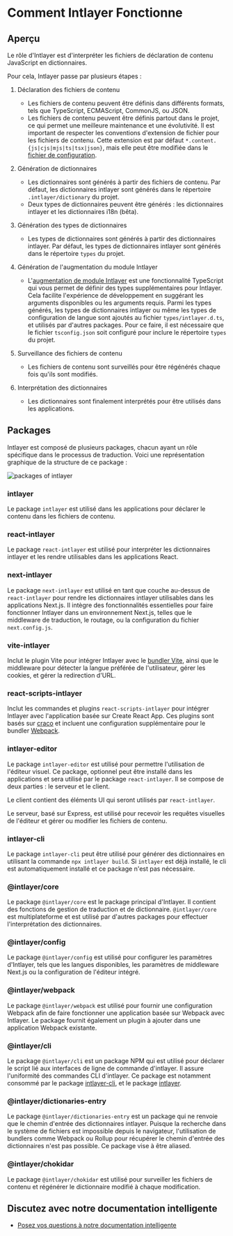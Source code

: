 # Comment Intlayer Fonctionne

## Aperçu

Le rôle d'Intlayer est d'interpréter les fichiers de déclaration de contenu JavaScript en dictionnaires.

Pour cela, Intlayer passe par plusieurs étapes :

1. Déclaration des fichiers de contenu

   - Les fichiers de contenu peuvent être définis dans différents formats, tels que TypeScript, ECMAScript, CommonJS, ou JSON.
   - Les fichiers de contenu peuvent être définis partout dans le projet, ce qui permet une meilleure maintenance et une évolutivité. Il est important de respecter les conventions d'extension de fichier pour les fichiers de contenu. Cette extension est par défaut `*.content.{js|cjs|mjs|ts|tsx|json}`, mais elle peut être modifiée dans le [fichier de configuration](https://github.com/aymericzip/intlayer/blob/main/docs/fr/configuration.md).

2. Génération de dictionnaires

   - Les dictionnaires sont générés à partir des fichiers de contenu. Par défaut, les dictionnaires intlayer sont générés dans le répertoire `.intlayer/dictionary` du projet.
   - Deux types de dictionnaires peuvent être générés : les dictionnaires intlayer et les dictionnaires i18n (bêta).

3. Génération des types de dictionnaires

   - Les types de dictionnaires sont générés à partir des dictionnaires intlayer. Par défaut, les types de dictionnaires intlayer sont générés dans le répertoire `types` du projet.

4. Génération de l'augmentation du module Intlayer

   - L'[augmentation de module Intlayer](https://www.typescriptlang.org/docs/handbook/declaration-merging.html) est une fonctionnalité TypeScript qui vous permet de définir des types supplémentaires pour Intlayer. Cela facilite l'expérience de développement en suggérant les arguments disponibles ou les arguments requis.
     Parmi les types générés, les types de dictionnaires intlayer ou même les types de configuration de langue sont ajoutés au fichier `types/intlayer.d.ts`, et utilisés par d'autres packages. Pour ce faire, il est nécessaire que le fichier `tsconfig.json` soit configuré pour inclure le répertoire `types` du projet.

5. Surveillance des fichiers de contenu

   - Les fichiers de contenu sont surveillés pour être régénérés chaque fois qu'ils sont modifiés.

6. Interprétation des dictionnaires
   - Les dictionnaires sont finalement interprétés pour être utilisés dans les applications.

## Packages

Intlayer est composé de plusieurs packages, chacun ayant un rôle spécifique dans le processus de traduction. Voici une représentation graphique de la structure de ce package :

![packages of intlayer](https://github.com/aymericzip/intlayer/blob/main/docs/assets/packages_dependency_graph.svg)

### intlayer

Le package `intlayer` est utilisé dans les applications pour déclarer le contenu dans les fichiers de contenu.

### react-intlayer

Le package `react-intlayer` est utilisé pour interpréter les dictionnaires intlayer et les rendre utilisables dans les applications React.

### next-intlayer

Le package `next-intlayer` est utilisé en tant que couche au-dessus de `react-intlayer` pour rendre les dictionnaires intlayer utilisables dans les applications Next.js. Il intègre des fonctionnalités essentielles pour faire fonctionner Intlayer dans un environnement Next.js, telles que le middleware de traduction, le routage, ou la configuration du fichier `next.config.js`.

### vite-intlayer

Inclut le plugin Vite pour intégrer Intlayer avec le [bundler Vite](https://vite.dev/guide/why.html#why-bundle-for-production), ainsi que le middleware pour détecter la langue préférée de l'utilisateur, gérer les cookies, et gérer la redirection d'URL.

### react-scripts-intlayer

Inclut les commandes et plugins `react-scripts-intlayer` pour intégrer Intlayer avec l'application basée sur Create React App. Ces plugins sont basés sur [craco](https://craco.js.org/) et incluent une configuration supplémentaire pour le bundler [Webpack](https://webpack.js.org/).

### intlayer-editor

Le package `intlayer-editor` est utilisé pour permettre l'utilisation de l'éditeur visuel. Ce package, optionnel peut être installé dans les applications et sera utilisé par le package `react-intlayer`.
Il se compose de deux parties : le serveur et le client.

Le client contient des éléments UI qui seront utilisés par `react-intlayer`.

Le serveur, basé sur Express, est utilisé pour recevoir les requêtes visuelles de l'éditeur et gérer ou modifier les fichiers de contenu.

### intlayer-cli

Le package `intlayer-cli` peut être utilisé pour générer des dictionnaires en utilisant la commande `npx intlayer build`. Si `intlayer` est déjà installé, le cli est automatiquement installé et ce package n'est pas nécessaire.

### @intlayer/core

Le package `@intlayer/core` est le package principal d'Intlayer. Il contient des fonctions de gestion de traduction et de dictionnaire. `@intlayer/core` est multiplateforme et est utilisé par d'autres packages pour effectuer l'interprétation des dictionnaires.

### @intlayer/config

Le package `@intlayer/config` est utilisé pour configurer les paramètres d'Intlayer, tels que les langues disponibles, les paramètres de middleware Next.js ou la configuration de l'éditeur intégré.

### @intlayer/webpack

Le package `@intlayer/webpack` est utilisé pour fournir une configuration Webpack afin de faire fonctionner une application basée sur Webpack avec Intlayer. Le package fournit également un plugin à ajouter dans une application Webpack existante.

### @intlayer/cli

Le package `@intlayer/cli` est un package NPM qui est utilisé pour déclarer le script lié aux interfaces de ligne de commande d'intlayer. Il assure l'uniformité des commandes CLI d'intlayer. Ce package est notamment consommé par le package [intlayer-cli](https://github.com/aymericzip/intlayer/tree/main/docs/fr/packages/intlayer-cli/index.md), et le package [intlayer](https://github.com/aymericzip/intlayer/tree/main/docs/fr/packages/intlayer/index.md).

### @intlayer/dictionaries-entry

Le package `@intlayer/dictionaries-entry` est un package qui ne renvoie que le chemin d'entrée des dictionnaires intlayer. Puisque la recherche dans le système de fichiers est impossible depuis le navigateur, l'utilisation de bundlers comme Webpack ou Rollup pour récupérer le chemin d'entrée des dictionnaires n'est pas possible. Ce package vise à être aliased.

### @intlayer/chokidar

Le package `@intlayer/chokidar` est utilisé pour surveiller les fichiers de contenu et régénérer le dictionnaire modifié à chaque modification.

## Discutez avec notre documentation intelligente

- [Posez vos questions à notre documentation intelligente](https://intlayer.org/docs/chat)
